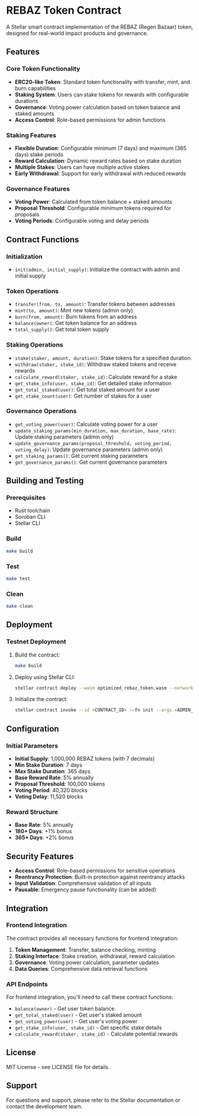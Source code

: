 # REBAZ Token Contract

A Stellar smart contract implementation of the REBAZ (Regen Bazaar) token, designed for real-world impact products and governance.

## Features

### Core Token Functionality

- **ERC20-like Token**: Standard token functionality with transfer, mint, and burn capabilities
- **Staking System**: Users can stake tokens for rewards with configurable durations
- **Governance**: Voting power calculation based on token balance and staked amounts
- **Access Control**: Role-based permissions for admin functions

### Staking Features

- **Flexible Duration**: Configurable minimum (7 days) and maximum (365 days) stake periods
- **Reward Calculation**: Dynamic reward rates based on stake duration
- **Multiple Stakes**: Users can have multiple active stakes
- **Early Withdrawal**: Support for early withdrawal with reduced rewards

### Governance Features

- **Voting Power**: Calculated from token balance + staked amounts
- **Proposal Threshold**: Configurable minimum tokens required for proposals
- **Voting Periods**: Configurable voting and delay periods

## Contract Functions

### Initialization

- `init(admin, initial_supply)`: Initialize the contract with admin and initial supply

### Token Operations

- `transfer(from, to, amount)`: Transfer tokens between addresses
- `mint(to, amount)`: Mint new tokens (admin only)
- `burn(from, amount)`: Burn tokens from an address
- `balance(owner)`: Get token balance for an address
- `total_supply()`: Get total token supply

### Staking Operations

- `stake(staker, amount, duration)`: Stake tokens for a specified duration
- `withdraw(staker, stake_id)`: Withdraw staked tokens and receive rewards
- `calculate_reward(staker, stake_id)`: Calculate reward for a stake
- `get_stake_info(user, stake_id)`: Get detailed stake information
- `get_total_staked(user)`: Get total staked amount for a user
- `get_stake_count(user)`: Get number of stakes for a user

### Governance Operations

- `get_voting_power(user)`: Calculate voting power for a user
- `update_staking_params(min_duration, max_duration, base_rate)`: Update staking parameters (admin only)
- `update_governance_params(proposal_threshold, voting_period, voting_delay)`: Update governance parameters (admin only)
- `get_staking_params()`: Get current staking parameters
- `get_governance_params()`: Get current governance parameters

## Building and Testing

### Prerequisites

- Rust toolchain
- Soroban CLI
- Stellar CLI

### Build

```bash
make build
```

### Test

```bash
make test
```

### Clean

```bash
make clean
```

## Deployment

### Testnet Deployment

1. Build the contract:

   ```bash
   make build
   ```

2. Deploy using Stellar CLI:

   ```bash
   stellar contract deploy --wasm optimized_rebaz_token.wasm --network testnet
   ```

3. Initialize the contract:
   ```bash
   stellar contract invoke --id <CONTRACT_ID> --fn init --args <ADMIN_ADDRESS> <INITIAL_SUPPLY> --network testnet
   ```

## Configuration

### Initial Parameters

- **Initial Supply**: 1,000,000 REBAZ tokens (with 7 decimals)
- **Min Stake Duration**: 7 days
- **Max Stake Duration**: 365 days
- **Base Reward Rate**: 5% annually
- **Proposal Threshold**: 100,000 tokens
- **Voting Period**: 40,320 blocks
- **Voting Delay**: 11,520 blocks

### Reward Structure

- **Base Rate**: 5% annually
- **180+ Days**: +1% bonus
- **365+ Days**: +2% bonus

## Security Features

- **Access Control**: Role-based permissions for sensitive operations
- **Reentrancy Protection**: Built-in protection against reentrancy attacks
- **Input Validation**: Comprehensive validation of all inputs
- **Pausable**: Emergency pause functionality (can be added)

## Integration

### Frontend Integration

The contract provides all necessary functions for frontend integration:

1. **Token Management**: Transfer, balance checking, minting
2. **Staking Interface**: Stake creation, withdrawal, reward calculation
3. **Governance**: Voting power calculation, parameter updates
4. **Data Queries**: Comprehensive data retrieval functions

### API Endpoints

For frontend integration, you'll need to call these contract functions:

- `balance(owner)` - Get user token balance
- `get_total_staked(user)` - Get user's staked amount
- `get_voting_power(user)` - Get user's voting power
- `get_stake_info(user, stake_id)` - Get specific stake details
- `calculate_reward(staker, stake_id)` - Calculate potential rewards

## License

MIT License - see LICENSE file for details.

## Support

For questions and support, please refer to the Stellar documentation or contact the development team.
